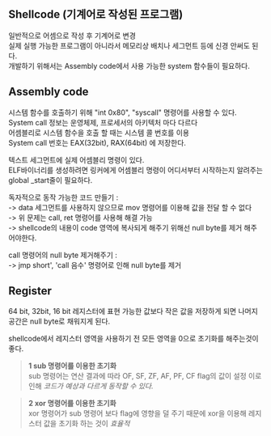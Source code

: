 ## Shellcode (기계어로 작성된 프로그램)


일반적으로 어셈으로 작성 후 기계어로 변경  
실제 실행 가능한 프로그램이 아니라서 메모리상 배치나 세그먼트 등에 신경 안써도 된다.  
개발하기 위해서는 Assembly code에서 사용 가능한 system 함수들이 필요하다.  

## Assembly code

시스템 함수를 호출하기 위해 "int 0x80", "syscall" 명령어를 사용할 수 있다.  
System call 정보는 운영체제, 프로세서의 아키텍처 마다 다르다  
어셈블리로 시스템 함수을 호출 할 때는 시스템 콜 번호를 이용  
System call 번호는 EAX(32bit), RAX(64bit) 에 저장한다.

텍스트 세그먼트에 실제 어셈블리 명령이 있다.  
ELF바이너리를 생성하려면 링커에게 어셈블리 명령이 어디서부터 시작하는지 알려주는 global _start줄이 필요하다.

독자적으로 동작 가능한 코드 만들기 :  
-> data 세그먼트를 사용하지 않으므로 mov 명령어를 이용해 값을 전달 할 수 없다  
-> 위 문제는 call, ret 명령어를 사용해 해결 가능  
-> shellcode의 내용이 code 영역에 복사되게 해주기 위해선 null byte를 제거 해주어야한다.  

call 명령어의 null byte 제거해주기 :  
-> jmp short', 'call 음수' 명령어로 인해 null byte를 제거

## Register
64 bit, 32bit, 16 bit 레지스터에 표현 가능한 값보다 작은 값을 저장하게 되면 
나머지 공간은 null byte로 채워지게 된다.

shellcode에서 레지스터 영역을 사용하기 전 모든 영역을 0으로 초기화를 해주는것이 좋다.

>**1 sub  명령어를 이용한 초기화**  
sub 명령어는 연산 결과에 따라 OF, SF, ZF, AF, PF, CF flag의 값이 설정
이로 인해 *코드가 예상과 다르게 동작할 수 있다.*

>**2 xor 명령어를 이용한 초기화**  
xor 명령어가 sub 명령어 보다 flag에 영향을 덜 주기 때문에 xor을 이용해 레지스터 값을 초기화 하는 것이 *효율적*
